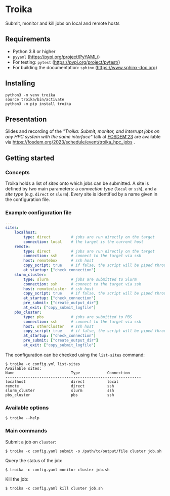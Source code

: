 # Troika

Submit, monitor and kill jobs on local and remote hosts

## Requirements

* Python 3.8 or higher
* `pyyaml` (https://pypi.org/project/PyYAML/)
* For testing: `pytest` (https://pypi.org/project/pytest/)
* For building the documentation: ``sphinx`` (https://www.sphinx-doc.org)

## Installing

```
python3 -m venv troika
source troika/bin/activate
python3 -m pip install troika
```

## Presentation

Slides and recording of the *"Troika: Submit, monitor, and interrupt jobs on any HPC system with the same interface"*
talk at [FOSDEM'23](https://fosdem.org/2023) are available via https://fosdem.org/2023/schedule/event/troika_hpc_jobs .

## Getting started

### Concepts

Troika holds a list of *sites* onto which jobs can be submitted. A site is
defined by two main parameters: a *connection type* (`local` or `ssh`), and a
*site type* (e.g. `direct` or `slurm`). Every site is identified by a name
given in the configuration file.

### Example configuration file

```yaml
---
sites:
    localhost:
        type: direct         # jobs are run directly on the target
        connection: local    # the target is the current host
    remote:
        type: direct         # jobs are run directly on the target
        connection: ssh      # connect to the target via ssh
        host: remotebox      # ssh host
        copy_script: true    # if false, the script will be piped through ssh
        at_startup: ["check_connection"]
    slurm_cluster:
        type: slurm          # jobs are submitted to Slurm
        connection: ssh      # connect to the target via ssh
        host: remotecluster  # ssh host
        copy_script: true    # if false, the script will be piped through ssh
        at_startup: ["check_connection"]
        pre_submit: ["create_output_dir"]
        at_exit: ["copy_submit_logfile"]
    pbs_cluster:
        type: pbs            # jobs are submitted to PBS
        connection: ssh      # connect to the target via ssh
        host: othercluster   # ssh host
        copy_script: true    # if false, the script will be piped through ssh
        at_startup: ["check_connection"]
        pre_submit: ["create_output_dir"]
        at_exit: ["copy_submit_logfile"]
```

The configuration can be checked using the `list-sites` command:

```
$ troika -c config.yml list-sites
Available sites:
Name                         Type            Connection
------------------------------------------------------------
localhost                    direct          local
remote                       direct          ssh
slurm_cluster                slurm           ssh
pbs_cluster                  pbs             ssh
```

### Available options

```
$ troika --help
```

### Main commands

Submit a job on `cluster`:

```
$ troika -c config.yaml submit -o /path/to/output/file cluster job.sh
```

Query the status of the job:

```
$ troika -c config.yaml monitor cluster job.sh
```

Kill the job:

```
$ troika -c config.yaml kill cluster job.sh
```
